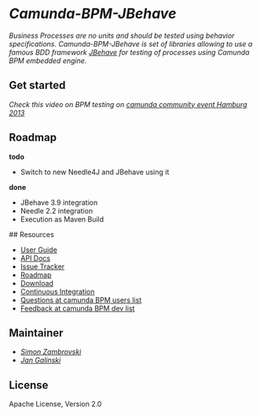 # _Camunda-BPM-JBehave_

_Business Processes are no units and should be tested using behavior specifications. Camunda-BPM-JBehave is set of
libraries allowing to use a famous BDD framework [JBehave](http://jbehave.org/) for testing of processes using Camunda BPM embedded engine._

## Get started

_Check this video on BPM testing on [camunda community event Hamburg 2013](http://www.holisticon.de/2013/12/testgetriebene-geschaeftsprozessmodellierung-camunda-community-meeting-bei-holisticon/)_

## Roadmap

**todo**
- Switch to new Needle4J and JBehave using it

**done**
- JBehave 3.9 integration
- Needle 2.2 integration
- Execution as Maven Build

<a name="resources"/>
## Resources

* [User Guide](./camunda-bpm-jbehave/README.md)
* [API Docs](http://camunda.github.io/camunda-bpm-jbehave/apidocs/) 
* [Issue Tracker](https://github.com/camunda/camunda-bpm-jbehave/issues) 
* [Roadmap](https://github.com/camunda/camunda-bpm-jbehave/issues/milestones?state=open&with_issues=no) 
* [Download](https://github.com/camunda/camunda-bpm-jbehave/releases)
* [Continuous Integration](https://plexiti.ci.cloudbees.com/job/camunda-bpm-assert/job/camunda-bpm-assert/)
* [Questions at camunda BPM users list](https://groups.google.com/forum/?fromgroups#!forum/camunda-bpm-users)
* [Feedback at camunda BPM dev list](https://groups.google.com/forum/?fromgroups#!forum/camunda-bpm-dev)


## Maintainer

*  _[Simon Zambrovski](https://github.com/zambrovski)_
*  _[Jan Galinski](https://github.com/galinski)_

## License

Apache License, Version 2.0
